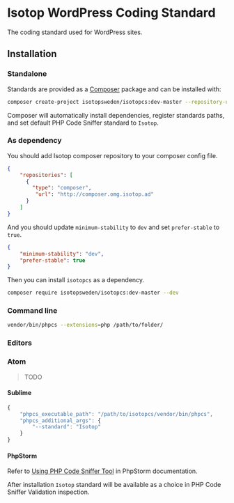 # Isotop WordPress Coding Standard

The coding standard used for WordPress sites.

## Installation

### Standalone

Standards are provided as a [Composer](http://getcomposer.org) package and can be installed with:

```bash
composer create-project isotopsweden/isotopcs:dev-master --repository-url http://composer.omg.isotop.ad
```

Composer will automatically install dependencies, register standards paths, and set default PHP Code Sniffer standard to `Isotop`.

### As dependency

You should add Isotop composer repository to your composer config file.

```json
{
    "repositories": [
      {
        "type": "composer",
         "url": "http://composer.omg.isotop.ad"
      }
    ]
}
```

And you should update `minimum-stability` to `dev` and set `prefer-stable` to `true`.

```json
{
    "minimum-stability": "dev",
    "prefer-stable": true
}
```

Then you can install `isotopcs` as a dependency.

```bash
composer require isotopsweden/isotopcs:dev-master --dev
```

### Command line

```bash
vendor/bin/phpcs --extensions=php /path/to/folder/
```

### Editors

### Atom

> TODO

#### Sublime

```javascript
{
    "phpcs_executable_path": "/path/to/isotopcs/vendor/bin/phpcs",
    "phpcs_additional_args": {
        "--standard": "Isotop"
    }
}
```

#### PhpStorm

Refer to [Using PHP Code Sniffer Tool](https://www.jetbrains.com/phpstorm/help/using-php-code-sniffer-tool.html) in PhpStorm documentation.

After installation `Isotop` standard will be available as a choice in PHP Code Sniffer Validation inspection.
